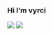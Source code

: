 ### Hi I’m vyrci



<img src="https://github-readme-stats.vercel.app/api?username=vyrci&&show_icons=true&title_color=ffffff&icon_color=bb2acf&text_color=daf7dc&bg_color=151515">





<img src="https://cdn.discordapp.com/avatars/405167364175298562/a_c6332a622d49548f7e1f34538093acd8.gif?size=256&f=.gif">
